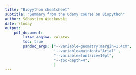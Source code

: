 ```yaml
---
title: "Bioyython cheatsheet"
subtitle: "Summary from the Udemy course on Biopython"
author: Sébastien Wieckowski
date: \today
output:
    pdf_document:
        latex_engine: xelatex
        toc: true
        pandoc_args: ["--variable=geometry:margin=1.4cm",
                      '--variable=mainfont="Arial"',
                      "--variable=fontsize=10pt",
                      "--toc-depth=4",
                      ]
---
```


##